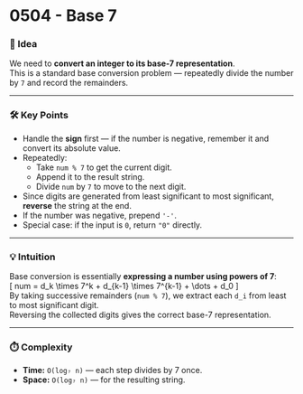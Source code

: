 # 0504 - Base 7

### 🧠 Idea
We need to **convert an integer to its base-7 representation**.  
This is a standard base conversion problem — repeatedly divide the number by `7` and record the remainders.

---

### 🛠️ Key Points
- Handle the **sign** first — if the number is negative, remember it and convert its absolute value.  
- Repeatedly:  
  - Take `num % 7` to get the current digit.  
  - Append it to the result string.  
  - Divide `num` by `7` to move to the next digit.  
- Since digits are generated from least significant to most significant, **reverse** the string at the end.  
- If the number was negative, prepend `'-'`.  
- Special case: if the input is `0`, return `"0"` directly.

---

### 💡 Intuition
Base conversion is essentially **expressing a number using powers of 7**:  
\[
num = d_k \times 7^k + d_{k-1} \times 7^{k-1} + \dots + d_0
\]  
By taking successive remainders (`num % 7`), we extract each `d_i` from least to most significant digit.  
Reversing the collected digits gives the correct base-7 representation.

---

### ⏱️ Complexity
- **Time:** `O(log₇ n)` — each step divides by 7 once.  
- **Space:** `O(log₇ n)` — for the resulting string.
